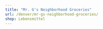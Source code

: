 ```yaml
---
title: "Mr. G's Neighborhood Groceries"
url: /denver/mr-gs-neighborhood-groceries/
shop: Lebensmittel
---
```

